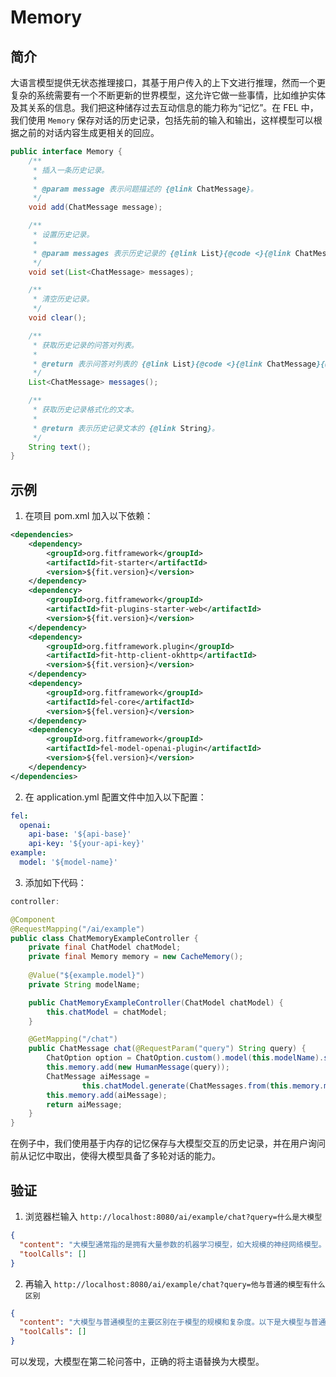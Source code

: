# Memory

## 简介

大语言模型提供无状态推理接口，其基于用户传入的上下文进行推理，然而一个更复杂的系统需要有一个不断更新的世界模型，这允许它做一些事情，比如维护实体及其关系的信息。我们把这种储存过去互动信息的能力称为“记忆”。在
FEL 中，我们使用 `Memory` 保存对话的历史记录，包括先前的输入和输出，这样模型可以根据之前的对话内容生成更相关的回应。

``` java
public interface Memory {
    /**
     * 插入一条历史记录。
     *
     * @param message 表示问题描述的 {@link ChatMessage}。
     */
    void add(ChatMessage message);

    /**
     * 设置历史记录。
     *
     * @param messages 表示历史记录的 {@link List}{@code <}{@link ChatMessage}{@code >}。
     */
    void set(List<ChatMessage> messages);

    /**
     * 清空历史记录。
     */
    void clear();

    /**
     * 获取历史记录的问答对列表。
     *
     * @return 表示问答对列表的 {@link List}{@code <}{@link ChatMessage}{@code >}。
     */
    List<ChatMessage> messages();

    /**
     * 获取历史记录格式化的文本。
     *
     * @return 表示历史记录文本的 {@link String}。
     */
    String text();
}
```

## 示例

1. 在项目 pom.xml 加入以下依赖：

``` xml
<dependencies>
    <dependency>
        <groupId>org.fitframework</groupId>
        <artifactId>fit-starter</artifactId>
        <version>${fit.version}</version>
    </dependency>
    <dependency>
        <groupId>org.fitframework</groupId>
        <artifactId>fit-plugins-starter-web</artifactId>
        <version>${fit.version}</version>
    </dependency>
    <dependency>
        <groupId>org.fitframework.plugin</groupId>
        <artifactId>fit-http-client-okhttp</artifactId>
        <version>${fit.version}</version>
    </dependency>
    <dependency>
        <groupId>org.fitframework</groupId>
        <artifactId>fel-core</artifactId>
        <version>${fel.version}</version>
    </dependency>
    <dependency>
        <groupId>org.fitframework</groupId>
        <artifactId>fel-model-openai-plugin</artifactId>
        <version>${fel.version}</version>
    </dependency>
</dependencies>
```

2. 在 application.yml 配置文件中加入以下配置：

```yaml
fel:
  openai:
    api-base: '${api-base}'
    api-key: '${your-api-key}'
example:
  model: '${model-name}'
```

3. 添加如下代码：

``` java
controller:

@Component
@RequestMapping("/ai/example")
public class ChatMemoryExampleController {
    private final ChatModel chatModel;
    private final Memory memory = new CacheMemory();
    
    @Value("${example.model}")
    private String modelName;

    public ChatMemoryExampleController(ChatModel chatModel) {
        this.chatModel = chatModel;
    }

    @GetMapping("/chat")
    public ChatMessage chat(@RequestParam("query") String query) {
        ChatOption option = ChatOption.custom().model(this.modelName).stream(false).build();
        this.memory.add(new HumanMessage(query));
        ChatMessage aiMessage =
                this.chatModel.generate(ChatMessages.from(this.memory.messages()), option).first().block().get();
        this.memory.add(aiMessage);
        return aiMessage;
    }
}
```

在例子中，我们使用基于内存的记忆保存与大模型交互的历史记录，并在用户询问前从记忆中取出，使得大模型具备了多轮对话的能力。

## 验证

1. 浏览器栏输入 `http://localhost:8080/ai/example/chat?query=什么是大模型`

```json
{
  "content": "大模型通常指的是拥有大量参数的机器学习模型，如大规模的神经网络模型。以通义千问为例，这是一个基于Transformer架构的超大规模语言模型，拥有千亿级别的参数量。大模型通常需要大量的计算资源和数据进行训练，但能够学习到更复杂、更丰富的特征表示，从而在各种自然语言处理任务上表现出更强大的性能和泛化能力。大模型的发展和应用，已成为推动人工智能技术进步和应用落地的重要驱动力。",
  "toolCalls": []
}
```

2. 再输入 `http://localhost:8080/ai/example/chat?query=他与普通的模型有什么区别`

```json
{
  "content": "大模型与普通模型的主要区别在于模型的规模和复杂度。以下是大模型与普通模型的一些主要区别：\n\n1. 参数量：大模型通常拥有更多的参数，可以达到数百万、数十亿甚至更多。相比之下，普通模型的参数量通常较小，可能只有几千、几万或几十万。\n\n2. 训练数据：大模型需要更多的训练数据来优化其参数，以获得更好的性能和泛化能力。相比之下，普通模型可能只需要较小的数据集进行训练。\n\n3. 计算资源：大模型需要更多的计算资源和时间来进行训练和推理。相比之下，普通模型可能只需要较小的计算资源和时间。\n\n4. 表示能力：大模型通常具有更强的表示能力，可以学习到更复杂、更抽象的特征表示，从而在各种自然语言处理任务上表现出更强大的性能和泛化能力。相比之下，普通模型的表示能力可能相对较弱。\n\n5. 应用场景：大模型通常适用于大规模的自然语言处理任务，如机器翻译、文本生成、问答系统等。相比之下，普通模型可能更适合于小规模或特定领域的自然语言处理任务。\n\n综上所述，大模型与普通模型的主要区别在于模型的规模、复杂度、表示能力、训练数据、计算资源和应用场景等方面。",
  "toolCalls": []
}
```

可以发现，大模型在第二轮问答中，正确的将主语替换为大模型。